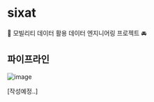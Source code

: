 # sixat
🚖 모빌리티 데이터 활용 데이터 엔지니어링 프로젝트 🚘

## 파이프라인

![image](https://user-images.githubusercontent.com/79494088/146979504-a57c3146-37e3-41f8-8232-ae52f62feaff.png)

[작성예정..]